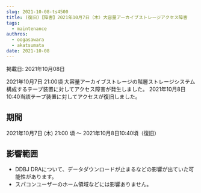```yaml
---
slug: 2021-10-08-ts4500
title: (復旧)【障害】2021年10月7日（木）大容量アーカイブストレージアクセス障害
tags:
  - maintenance
authros:
  - oogasawara
  - akatsumata
date: 2021-10-08
---
```


掲載日: 2021年10月08日



2021年10月7日 21:00頃 大容量アーカイブストレージの階層ストレージシステム構成するテープ装置に対してアクセス障害が発生しました。
2021年10月8日 10:40当該テープ装置に対してアクセスが復旧しました。



## 期間

2021年10月7日 (木) 21:00 頃 ～ 2021年10月8日10:40頃（復旧）


## 影響範囲

- DDBJ DRAについて、データダウンロードが止まるなどの影響が出ていた可能性があります。
- スパコンユーザーのホーム領域などには影響ありません。
